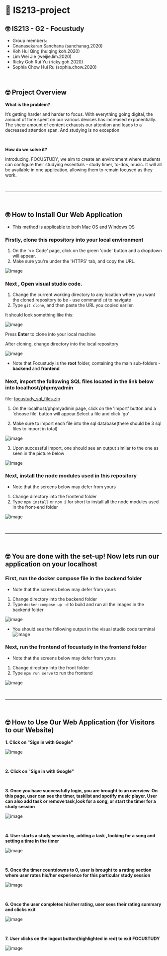 # :wave: IS213-project

## 🤓 IS213 - G2 - Focustudy
* Group members:
* Gnanasekaran Sanchana (sanchanag.2020)
* Koh Hui Qing (huiqing.koh.2020)
* Lim Wei Jie (weijie.lim.2020)
* Ricky Goh Rui Yu (ricky.goh.2020)
* Sophia Chow Hui Ru (sophia.chow.2020)

<br>

## 🤓 Project Overview ##

**What is the problem?**

It’s getting harder and harder to focus. With everything going digital, the amount of time spent on our various devices has increased exponentially. The sheer amount of content exhausts our attention and leads to a decreased attention span. And studying is no exception

<br>

**How do we solve it?**

Introducing, FOCUSTUDY, we aim to create an environment where students can configure their studying essentials - study timer, to-dos, music. It will all be available in one application, allowing them to remain focused as they work.


<br>
<hr>
<br>



## 🤓 How to Install Our Web Application ##
* This method is applicable to both Mac OS and Windows OS


### Firstly, clone this repository into your local environment

1. On the '<> Code' page, click on the green 'code' button and a dropdown will appear.
2. Make sure you're under the 'HTTPS' tab, and copy the URL.

![image](https://user-images.githubusercontent.com/89062463/161909869-f189cfa5-78f4-41d3-bf8a-0bf446320fb0.png)


### Next , Open visual studio code. 

1. Change the current working directory to any location where you want the cloned repository to be - use command ```cd``` <path> to navigate
2. Type ```git clone```, and then paste the URL you copied earlier.

It should look something like this:

![image](https://user-images.githubusercontent.com/89062463/161921586-99ed9312-4a70-4f6f-b5c9-e15ce18f36db.png)

Press **Enter** to clone into your local machine
  
After cloning, change directory into the local repository
  
![image](https://user-images.githubusercontent.com/89062463/161921933-ac1b8639-8945-4229-bb20-cb9c779fd647.png)


* Note that Focustudy is the **root** folder, containing the main sub-folders - **backend** and **frontend**
  
  


### Next, import the following SQL files located in the link below into localhost/phpmyadmin

file: [focustudy_sql_files.zip](https://github.com/Lim-Wei-Jie/Focustudy/files/8423838/focustudy_sql_files.zip)

1. On the localhost/phpmyadmin page, click on the 'import' button and a 'choose file' button will appear.Select a file and click 'go'
  
2. Make sure to import each file into the sql database(there should be 3 sql files to import in total)

![image](https://user-images.githubusercontent.com/89062463/161923068-2a996e15-43d6-424b-932a-eb7c072bb9e1.png)

3. Upon successful import, one should see an output similar to the one as seen in the picture below

![image](https://user-images.githubusercontent.com/89062463/161901577-de4b947e-d212-4e83-b42d-0436e270215a.png)
  
  

### Next, install the node modules used in this repository
  
* Note that the screens below may defer from yours
  
1. Change directory into the frontend folder
2. Type ```npm install``` or ```npm i``` for short to install all the node modules used in the front-end folder

![image](https://user-images.githubusercontent.com/89062463/161926166-26749e88-00fe-4297-b52d-072d828bf697.png)
  
  





<br>
<hr>
<br>
  
  
  
 ## 🤓 You are done with the set-up! Now lets run our application on your localhost ##

  
  ### First, run the docker compose file in the backend folder
  
* Note that the screens below may defer from yours
  
1. Change directory into the backend folder
2. Type ```docker-compose up -d``` to build and run all the images in the backend folder

![image](https://user-images.githubusercontent.com/89062463/161928446-ef7fc181-baff-4c2c-b1c9-c24dda09af67.png)

* You should see the following output in the visual studio code terminal
![image](https://user-images.githubusercontent.com/89062463/161928947-4482ab14-3e51-45ba-a702-200a512d681d.png)
 
 
### Next, run the frontend of focustudy in the frontend folder
  
  * Note that the screens below may defer from yours
  
1. Change directory into the front folder
2. Type ```npm run serve``` to run the frontend
  
  
![image](https://user-images.githubusercontent.com/89062463/161932600-d6d1f1a7-6252-411b-a190-3072c56289c6.png)


<br>
<hr>
<br>
  
  
  
  
  
## 🤓 How to Use Our Web Application (for Visitors to our Website) ##
  
**1. Click on "Sign in with Google"**
  
![image](https://user-images.githubusercontent.com/89062463/161939859-c623fddb-2ab6-4529-a3df-38d96cb21ff0.png)
  

<br>

**2. Click on "Sign in with Google"**

<insert image here>
  
<br>

  
**3. Once you have successfully login, you are brought to an overview. On this page, user can see the timer, tasklist and spotify music player. User can also add task or remove task,look for a song, or start the timer for a study session**
  
![image](https://user-images.githubusercontent.com/89062463/161943524-b3f171b0-5324-40c8-9546-1b9a34b2ffe6.png)

<br>
  
  

**4. User starts a study session by, adding a task , looking for a song and setting a time in the timer**
  
![image](https://user-images.githubusercontent.com/89062463/161943877-ec99895e-0e41-452a-bba5-1fc3b694d580.png)

<br>
  

**5. Once the timer countdowns to 0, user is brought to a rating section where user rates his/her experience for this particular study session**
  
![image](https://user-images.githubusercontent.com/89062463/161944166-93ced17d-8ab2-443b-ad9e-bbbfa4811a03.png)

<br>


**6. Once the user completes his/her rating, user sees their rating summary and clicks exit**
  
![image](https://user-images.githubusercontent.com/89062463/161944762-7d016f44-846b-4a96-b6fb-376aacc75cc5.png)

<br>
  

**7. User clicks on the logout button(highlighted in red) to exit FOCUSTUDY**
  
![image](https://user-images.githubusercontent.com/89062463/161947571-a3cd87f9-77e1-4433-99e6-7a22da2fd972.png)






  
  
  




  
  
  

  
  
  
  
  
  
  
  
  
  
 











